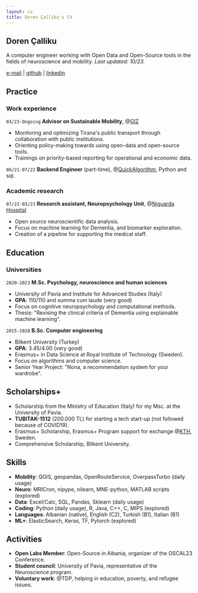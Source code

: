 ```yaml
---
layout: cv
title: Doren Çalliku's CV
---
```


## Doren Çalliku

A computer engineer working with Open Data and Open-Source tools in the fields of neuroscience and mobility. _Last updated: 10/23._

<div id="webaddress">
<a href="mailto:dcalliku@gmail.com">e-mail</a>
<!--| <a href="https://dorencalliku.github.io">dorencalliku.github.io</a>-->
| <a href="https://github.com/pomodoren">github</a>
| <a href="https://www.linkedin.com/in/pomodoren/">linkedin</a>
</div>

## Practice

### Work experience

`03/23-Ongoing`
__Advisor on Sustainable Mobility__, @<ins>[GIZ](https://www.giz.de/en/html/index.html)</ins>

- Monitoring and optimizing Tirana's public transport through collaboration with public institutions.
- Orienting policy-making towards using open-data and open-source tools.
- Trainings on priority-based reporting for operational and economic data.

`06/21-07/22`
__Backend Engineer__ (part-time), @<ins>[QuickAlgorithm](https://quickalgorithm.com/)</ins>, Python and sql.

### Academic research

`07/22-03/23`
__Research assistant, Neuropsychology Unit__, @<ins>[Niguarda Hospital](https://www.ospedaleniguarda.it/EN/)<ins>

- Open source neuroscientific data analysis.
- Focus on machine learning for Dementia, and biomarker exploration. 
- Creation of a pipeline for supporting the medical staff.  

## Education

### Universities

`2020-2023`
__M.Sc. Psychology, neuroscience and human sciences__

- University of Pavia and Institute for Advanced Studies (Italy)
- __GPA__: 110/110 and summa cum laude (very good)
- Focus on cognitive neuropsychology and computational methods.
- Thesis: "Revising the clinical criteria of Dementia using explainable machine learning".

`2015-2020`
__B.Sc. Computer engineering__

- Bilkent University (Turkey)
- __GPA__: 3.45/4.00 (very good)
- Erasmus+ in Data Science at Royal Institute of Technology (Sweden).
- Focus on algorithms and computer science.
- Senior Year Project: "Nona, a recommendation system for your wardrobe".

## Scholarships+

- Scholarship from the Ministry of Education (Italy) for my Msc. at the University of Pavia.
- __TUBITAK-1512__ (200.000 TL) for starting a tech start-up (not followed because of COVID19).
- Erasmus+ Scholarship, Erasmus+ Program support for exchange @<ins>[KTH](https://www.kth.se/en)</ins>, Sweden.
- Comprehensive Scholarship, Bilkent University.

## Skills

- __Mobility__: QGIS, geopandas, OpenRouteService, OverpassTurbo (daily usage)
- __Neuro__: MRICron, nipype, nilearn, MNE-python, MATLAB scripts (explored)
- __Data__: Excel/Calc, SQL, Pandas, Sklearn (daily usage)
- __Coding__: Python (daily usage), R, Java, C++, C, MIPS (explored)
- __Languages__: Albanian (native), English (C2), Turkish (B1), Italian (B1)
- __ML+__: ElasticSearch, Keras, TF, Pytorch (explored)

## Activities
- __Open Labs Member__: Open-Source in Albania, organizer of the OSCAL23 Conference.
- __Student council__: University of Pavia, representative of the Neuroscience program.
- __Voluntary work__: @TDP, helping in education, poverty, and refugee issues.

